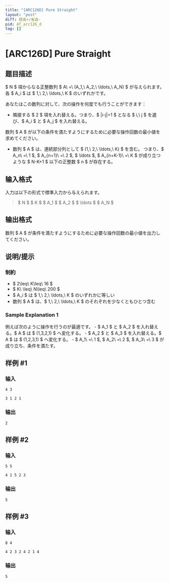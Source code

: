```yaml
---
title: "[ARC126D] Pure Straight"
layout: "post"
diff: 提高+/省选-
pid: AT_arc126_d
tag: []
---
```


# [ARC126D] Pure Straight

## 题目描述

[problemUrl]: https://atcoder.jp/contests/arc126/tasks/arc126_d

$ N $ 項からなる正整数列 $ A\ =\ (A_1,\ A_2,\ \ldots,\ A_N) $ が与えられます。各 $ A_i $ は $ 1,\ 2,\ \ldots,\ K $ のいずれかです。

あなたはこの数列に対して、次の操作を何度でも行うことができます：

- 隣接する $ 2 $ 項を入れ替える。つまり、$ |i-j|=1 $ となる $ i,\ j $ を選び、$ A_i $ と $ A_j $ を入れ替える。

数列 $ A $ が以下の条件を満たすようにするために必要な操作回数の最小値を求めてください。

- 数列 $ A $ は、連続部分列として $ (1,\ 2,\ \ldots,\ K) $ を含む。 つまり、$ A_n\ =\ 1 $, $ A_{n+1}\ =\ 2 $, $ \ldots $, $ A_{n+K-1}\ =\ K $ が成り立つような $ N-K+1 $ 以下の正整数 $ n $ が存在する。

## 输入格式

入力は以下の形式で標準入力から与えられます。

> $ N $ $ K $ $ A_1 $ $ A_2 $ $ \ldots $ $ A_N $

## 输出格式

数列 $ A $ が条件を満たすようにするために必要な操作回数の最小値を出力してください。

## 说明/提示

### 制約

- $ 2\leq\ K\leq\ 16 $
- $ K\ \leq\ N\leq\ 200 $
- $ A_i $ は $ 1,\ 2,\ \ldots,\ K $ のいずれかに等しい
- 数列 $ A $ は、$ 1,\ 2,\ \ldots,\ K $ のそれぞれを少なくともひとつ含む

### Sample Explanation 1

例えば次のように操作を行うのが最適です。 - $ A_1 $ と $ A_2 $ を入れ替える。$ A $ は $ (1,3,2,1) $ へ変化する。 - $ A_2 $ と $ A_3 $ を入れ替える。$ A $ は $ (1,2,3,1) $ へ変化する。 - $ A_1\ =\ 1 $, $ A_2\ =\ 2 $, $ A_3\ =\ 3 $ が成り立ち、条件を満たす。

## 样例 #1

### 输入

```
4 3
3 1 2 1
```

### 输出

```
2
```

## 样例 #2

### 输入

```
5 5
4 1 5 2 3
```

### 输出

```
5
```

## 样例 #3

### 输入

```
8 4
4 2 3 2 4 2 1 4
```

### 输出

```
5
```

